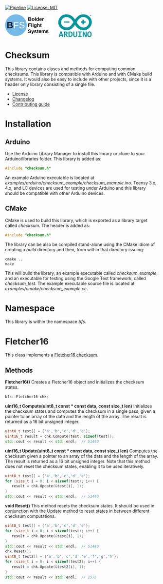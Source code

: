 [![Pipeline](https://gitlab.com/bolderflight/software/checksum/badges/main/pipeline.svg)](https://gitlab.com/bolderflight/software/checksum/) [![License: MIT](https://img.shields.io/badge/License-MIT-yellow.svg)](https://opensource.org/licenses/MIT)

![Bolder Flight Systems Logo](img/logo-words_75.png) &nbsp; &nbsp; ![Arduino Logo](img/arduino_logo_75.png)

# Checksum
This library contains clases and methods for computing common checksums. This library is compatible with Arduino and with CMake build systems. It would also be easy to include with other projects, since it is a header only library consisting of a single file.
   * [License](LICENSE.md)
   * [Changelog](CHANGELOG.md)
   * [Contributing guide](CONTRIBUTING.md)

# Installation

## Arduino
Use the Arduino Library Manager to install this library or clone to your Arduino/libraries folder. This library is added as:

```C++
#include "checksum.h"
```

An example Arduino executable is located at *examples/arduino/checksum_example/checksum_example.ino*. Teensy 3.x, 4.x, and LC devices are used for testing under Arduino and this library should be compatible with other Arduino devices.

## CMake
CMake is used to build this library, which is exported as a library target called *checksum*. The header is added as:

```C++
#include "checksum.h"
```

The library can be also be compiled stand-alone using the CMake idiom of creating a *build* directory and then, from within that directory issuing:

```
cmake ..
make
```

This will build the library, an example executable called *checksum_example*, and an executable for testing using the Google Test framework, called *checksum_test*. The example executable source file is located at *examples/cmake/checksum_example.cc*.

# Namespace
This library is within the namespace *bfs*.

# Fletcher16
This class implements a [Fletcher16 checksum](https://en.wikipedia.org/wiki/Fletcher%27s_checksum). 

## Methods

**Fletcher16()** Creates a Fletcher16 object and initializes the checksum states.

```C++
bfs::Fletcher16 chk;
```

**uint16_t Compute(uint8_t const &ast; const data, const size_t len)** Initializes the checksum states and computes the checksum in a single pass, given a pointer to an array of the data and the length of the array. The result is returned as a 16 bit unsigned integer.

```C++
uint8_t test[] = {'a','b','c','d','e'};
uint16_t result = chk.Compute(test, sizeof(test));
std::cout << result << std::endl;  // 51440
```

**uint16_t Update(uint8_t const &ast; const data, const size_t len)** Computes the checksum given a pointer to an array of the data and the length of the array. The result is returned as a 16 bit unsigned integer. Note that this method does not reset the checksum states, enabling it to be used iteratively.

```C++
uint8_t test[] = {'a','b','c','d','e'};
for (size_t i = 0; i < sizeof(test); i++) {
   result = chk.Update(&test[i], 1);
}
std::cout << result << std::endl;  // 51440
```

**void Reset()** This method resets the checksum states. It should be used in conjunction with the Update method to reset states in between different checksum computations.

```C++
uint8_t test[] = {'a','b','c','d','e'};
for (size_t i = 0; i < sizeof(test); i++) {
   result = chk.Update(&test[i], 1);
}
std::cout << result << std::endl;  // 51440
chk.Reset();
uint8_t test2[] = {'a','b','c','d','e','f','g','h'};
for (size_t i = 0; i < sizeof(test2); i++) {
   result = chk.Update(&test2[i], 1);
}
std::cout << result << std::endl;  // 1575
```
